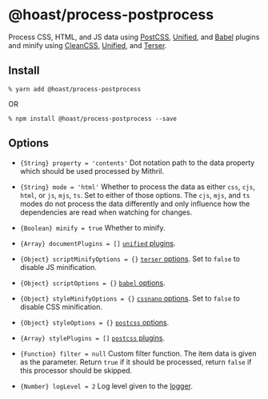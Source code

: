 # @hoast/process-postprocess

Process CSS, HTML, and JS data using [PostCSS](https://github.com/postcss/postcss#readme), [Unified](https://github.com/unifiedjs/unified#readme), and [Babel](https://github.com/babel/babel#readme) plugins and minify using [CleanCSS](https://github.com/cssnano/cssnano#readme), [Unified](https://github.com/unifiedjs/unified#readme), and [Terser](https://github.com/terser/terser#readme).

## Install

```
% yarn add @hoast/process-postprocess
```

OR

```
% npm install @hoast/process-postprocess --save
```

## Options

- `{String} property = 'contents'` Dot notation path to the data property which should be used processed by Mithril.
- `{String} mode = 'html'` Whether to process the data as either `css`, `cjs`, `html`, or `js`, `mjs`, `ts`. Set to either of those options. The `cjs`, `mjs`, and `ts` modes do not process the data differently and only influence how the dependencies are read when watching for changes.
- `{Boolean} minify = true` Whether to minify.
- `{Array} documentPlugins = []` [`unified` plugins](https://github.com/unifiedjs/unified#readme).
- `{Object} scriptMinifyOptions = {}` [`terser` options](https://github.com/terser/terser#readme). Set to `false` to disable JS minification.
- `{Object} scriptOptions = {}` [`babel` options](https://github.com/babel/babel#readme).
- `{Object} styleMinifyOptions = {}` [`cssnano` options](https://github.com/cssnano/cssnano#readme). Set to `false` to disable CSS minification.
- `{Object} styleOptions = {}` [`postcss` options](https://github.com/postcss/postcss#readme).
- `{Array} stylePlugins = []` [`postcss` plugins](https://github.com/postcss/postcss#readme).

- `{Function} filter = null` Custom filter function. The item data is given as the parameter. Return `true` if it should be processed, return `false` if this processor should be skipped.

- `{Number} logLevel = 2` Log level given to the [logger](https://github.com/hoast/hoast/tree/master/packages/utils#logger.js).
